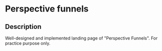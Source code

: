 # Perspective funnels

## Description

Well-designed and implemented landing page of "Perspective Funnels". For practice purpose only.
